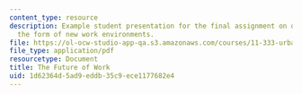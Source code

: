 ```yaml
---
content_type: resource
description: Example student presentation for the final assignment on determining
  the form of new work environments.
file: https://ol-ocw-studio-app-qa.s3.amazonaws.com/courses/11-333-urban-design-seminar-spring-2005/1d62364d5ad9eddb35c9ece1177682e4_future_of_work.pdf
file_type: application/pdf
resourcetype: Document
title: The Future of Work
uid: 1d62364d-5ad9-eddb-35c9-ece1177682e4
---
```

